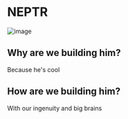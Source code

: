# NEPTR
![image](https://user-images.githubusercontent.com/76674017/216438393-7d2841bc-dfb3-4eb1-97b8-1037ebcebee6.png)

## Why are we building him?
Because he's cool
## How are we building him?
With our ingenuity and big brains
